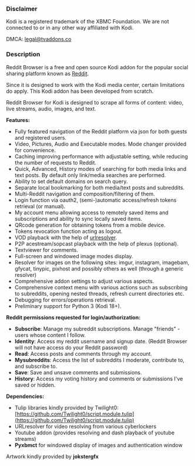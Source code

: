 ### Disclaimer

Kodi is a registered trademark of the XBMC Foundation. We are not connected to or in any other way affiliated with Kodi.

DMCA: legal@tvaddons.co

### Description

Reddit Browser is a free and open source Kodi addon for the popular social sharing platform known as [Reddit](https://www.reddit.com).

Since it is designed to work with the Kodi media center, certain limitations do apply. This Kodi addon has been developed from scratch.

Reddit Browser for Kodi is designed to scrape all forms of content: video, live streams, audio, images, and text.

**Features:**

* Fully featured navigation of the Reddit platform via json for both guests and registered users.
* Video, Pictures, Audio and Executable modes. Mode changer provided for convenience.
* Caching improving performance with adjustable setting, while reducing the number of requests to Reddit.
* Quick, Advanced, History modes of searching for both media links and text posts. By default only link/media searches are performed.
* Ability to set default domains on search query.
* Separate local bookmarking for both media/text posts and subreddits.
* Multi-Reddit navigation and composition/filtering of them.
* Login function via oauth2, (semi-)automatic access/refresh tokens retrieval (or manual).
* My account menu allowing access to remotely saved items and subscriptions and ability to sync locally saved items.
* QRcode generation for obtaining tokens from a mobile device.
* Tokens revocation function acting as logout.
* VOD playback with the help of [urlresolver](https://github.com/tvaddonsco/script.module.urlresolver).
* P2P acestream/sopcast playback with the help of plexus (optional).
* Textviewer for comments.
* Full-screen and windowed image modes display.
* Resolver for images on the following sites: imgur, instagram, imagebam, gfycat, tinypic, pixhost and possibly others as well (through a generic resolver)
* Comprehensive addon settings to adjust various aspects.
* Comprehensive context menu with various actions such as subscribing to subreddits, opening nested threads, refresh current directories etc.
* Debugging for errors/operations retrieval.
* Preliminary support for Python 3 (Kodi 18+).

**Reddit permissions requested for login/authorization:**

* **Subscribe**: Manage my subreddit subscriptions. Manage "friends" - users whose content I follow.
* **Identity**: Access my reddit username and signup date. (Reddit Browser will not have access do your Reddit password)
* **Read**: Access posts and comments through my account.
* **Mysubreddits**: Access the list of subreddits I moderate, contribute to, and subscribe to.
* **Save**: Save and unsave comments and submissions.
* **History**: Access my voting history and comments or submissions I've saved or hidden.

**Dependencies:**

* Tulip libraries kindly provided by Twilight0: [https://github.com/Twilight0/script.module.tulip](https://github.com/Twilight0/script.module.tulip)
* URLresolver for video resolving from various cyberlockers
* Youtube addon (provides resolving and dash playback of youtube streams)
* **Pyxbmct** for windowed display of images and authentication window

Artwork kindly provided by **jokstergfx**

